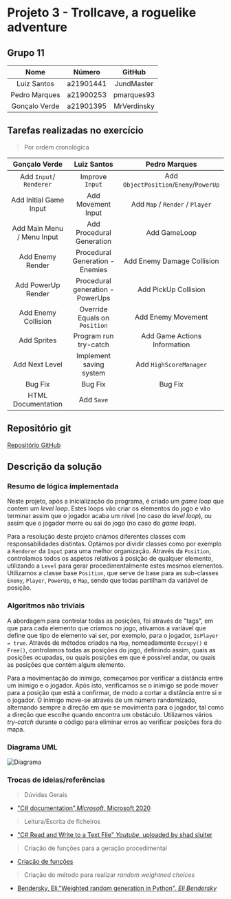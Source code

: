 # Projeto 3 - Trollcave, a roguelike adventure

## Grupo 11

|Nome|Número|GitHub|
|:-:|:-:|:-:|
|Luiz Santos|a21901441|JundMaster|
|Pedro Marques|a21900253|pmarques93|
|Gonçalo Verde|a21901395|MrVerdinsky|

## Tarefas realizadas no exercício

>Por ordem cronológica

|Gonçalo Verde|Luiz Santos|Pedro Marques|
|:-:|:-:|:-:|
|Add `Input`/ `Renderer`|Improve `Input`|Add `ObjectPosition`/`Enemy`/`PowerUp`|
|Add Initial Game Input|Add Movement Input|Add `Map` / `Render` / `Player`|
|Add Main Menu / Menu Input|Add Procedural Generation|Add GameLoop|
|Add Enemy Render|Procedural Generation - Enemies|Add Enemy Damage Collision|
|Add PowerUp Render|Procedural generation - PowerUps|Add PickUp Collision|
|Add Enemy Collision|Override Equals on `Position`|Add Enemy Movement|
|Add Sprites|Program run try-catch|Add Game Actions Information|
|Add Next Level|Implement saving system|Add `HighScoreManager`|
|Bug Fix|Bug Fix|Bug Fix|
|HTML Documentation|Add `Save`| |

## Repositório git

[Repositório GitHub](https://github.com/MrVerdinsky/3-ProjetoLP)

## Descrição da solução

### Resumo de lógica implementada

Neste projeto, após a inicialização do programa, é criado um *game loop* que
contem um *level loop*. Estes loops vão criar os elementos do jogo e vão
terminar assim que o jogador acaba um nível (no caso do *level loop*), ou
assim que o jogador morre ou sai do jogo (no caso do *game loop*).

Para a resolução deste projeto criámos diferentes classes com responsabilidades
distintas. Optámos por dividir classes como por exemplo a `Renderer` da `Input`
para uma melhor organização. Através da `Position`, controlamos todos os
aspetos relativos à posição de qualquer elemento, utilizando a `Level` para
gerar procedimentalmente estes mesmos elementos. Utilizamos a classe base
`Position`, que serve de base para as sub-classes `Enemy`, `Player`, `PowerUp`,
e `Map`,  sendo que todas partilham da variável de posição.

### Algoritmos não triviais

A abordagem para controlar todas as posições, foi através de "tags", em que
para cada elemento que criamos no jogo, ativamos a variável que define
que tipo de elemento vai ser, por exemplo, para o jogador, `IsPlayer = true`.
Através de métodos criados na `Map`, nomeadamente `Occupy()` e `Free()`,
controlamos todas as posições do jogo, definindo assim, quais as posições
ocupadas, ou quais posições em que é possível andar, ou quais as posições que
contém algum elemento.

Para a movimentação do inimigo, começamos por verificar a distância entre um
inimigo e o jogador. Após isto, verificamos se o inimigo se pode mover para a
posição que está a confirmar, de modo a cortar a distância entre si e o jogador.
O inimigo move-se através de um número randomizado, alternando sempre a direção
em que se movimenta para o jogador, tal como a direção que escolhe quando
encontra um obstáculo. Utilizamos vários *try-catch* durante o código para
eliminar erros ao verificar posições fora do mapa.

### Diagrama UML
![Diagrama](diagrama_uml.png)

### Trocas de ideias/referências

> Dúvidas Gerais

- ["C# documentation",_Microsoft_, Microsoft 2020](
  https://docs.microsoft.com/en-us/dotnet/csharp)

> Leitura/Escrita de ficheiros

- ["C# Read and Write to a Text File" _Youtube_, uploaded by shad sluiter](
  https://www.youtube.com/watch?v=j6ShXTjG5fg&t)

> Criação de funções para a geração procedimental

- [Criação de funções](
  https://www.desmos.com/calculator/za0q7ec8yy)

> Criação do método para realizar *random weightned choices*

- [Bendersky, Eli."Weighted random generation in Python". _Eli Bendersky_](
  https://eli.thegreenplace.net/2010/01/22/weighted-random-generation-in-python)
  

